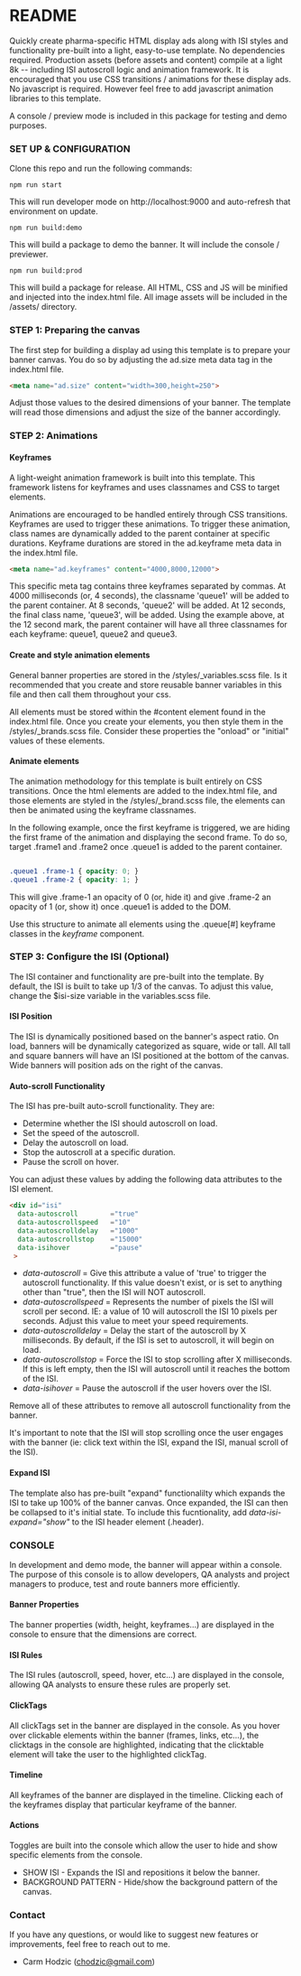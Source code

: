 # README #

Quickly create pharma-specific HTML display ads along with ISI styles and functionality pre-built into a light, easy-to-use template. No dependencies required. Production assets (before assets and content) compile at a light 8k -- including ISI autoscroll logic and animation framework. It is encouraged that you use CSS transitions / animations for these display ads. No javascript is required. However feel free to add javascript animation libraries to this template.

A console / preview mode is included in this package for testing and demo purposes.


### SET UP & CONFIGURATION ###

Clone this repo and run the following commands:

```
npm run start
```
This will run developer mode on http://localhost:9000 and auto-refresh that environment on update.

```
npm run build:demo
```
This will build a package to demo the banner. It will include the console / previewer.

```
npm run build:prod
```
This will build a package for release. All HTML, CSS and JS will be minified and injected into the index.html file. All image assets will be included in the /assets/ directory.


### STEP 1: Preparing the canvas ###

The first step for building a display ad using this template is to prepare your banner canvas. You do so by adjusting the ad.size meta data tag in the index.html file.

```html
<meta name="ad.size" content="width=300,height=250">
```

Adjust those values to the desired dimensions of your banner. The template will read those dimensions and adjust the size of the banner accordingly. 


### STEP 2: Animations ###


#### Keyframes ####

A light-weight animation framework is built into this template. This framework listens for keyframes and uses classnames and CSS to target elements.

Animations are encouraged to be handled entirely through CSS transitions. Keyframes are used to trigger these animations. To trigger these animation, class names are dynamically added to the parent container at specific durations. Keyframe durations are stored in the ad.keyframe meta data in the index.html file.

```html
<meta name="ad.keyframes" content="4000,8000,12000">
```

This specific meta tag contains three keyframes separated by commas. At 4000 milliseconds (or, 4 seconds), the classname 'queue1' will be added to the parent container. At 8 seconds, 'queue2' will be added. At 12 seconds, the final class name, 'queue3', will be added. Using the example above, at the 12 second mark, the parent container will have all three classnames for each keyframe: queue1, queue2 and queue3.


#### Create and style animation elements ####

General banner properties are stored in the /styles/\_variables.scss file. Is it recommended that you create and store reusable banner variables in this file and then call them throughout your css.

All elements must be stored within the #content element found in the index.html file. Once you create your elements, you then style them in the /styles/\_brands.scss file. Consider these properties the "onload" or "initial" values of these elements.



#### Animate elements ####

The animation methodology for this template is built entirely on CSS transitions. Once the html elements are added to the index.html file, and those elements are styled in the /styles/\_brand.scss file, the elements can then be animated using the keyframe classnames.

In the following example, once the first keyframe is triggered, we are hiding the first frame of the animation and displaying the second frame. To do so, target .frame1 and .frame2 once .queue1 is added to the parent container.

```css

.queue1 .frame-1 { opacity: 0; }
.queue1 .frame-2 { opacity: 1; }

```

This will give .frame-1 an opacity of 0 (or, hide it) and give .frame-2 an opacity of 1 (or, show it) once .queue1 is added to the DOM.

Use this structure to animate all elements using the .queue[#] keyframe classes in the *keyframe* component.



### STEP 3: Configure the ISI (Optional) ###

The ISI container and functionality are pre-built into the template. By default, the ISI is built to take up 1/3 of the canvas. To adjust this value, change the $isi-size variable in the variables.scss file.

#### ISI Position ####

The ISI is dynamically positioned based on the banner's aspect ratio. On load, banners will be dynamically categorized as square, wide or tall. All tall and square banners will have an ISI positioned at the bottom of the canvas. Wide banners will position ads on the right of the canvas.

#### Auto-scroll Functionality ####

The ISI has pre-built auto-scroll functionality. They are: 

* Determine whether the ISI should autoscroll on load.
* Set the speed of the autoscroll.
* Delay the autoscroll on load.
* Stop the autoscroll at a specific duration.
* Pause the scroll on hover.

You can adjust these values by adding the following data attributes to the ISI element.

```html
<div id="isi" 
  data-autoscroll        ="true" 
  data-autoscrollspeed   ="10" 
  data-autoscrolldelay   ="1000" 
  data-autoscrollstop    ="15000"
  data-isihover          ="pause"
 >
```

* *data-autoscroll* = Give this attribute a value of 'true' to trigger the autoscroll functionality. If this value doesn't exist, or is set to anything other than "true", then the ISI will NOT autoscroll.
* *data-autoscrollspeed* = Represents the number of pixels the ISI will scroll per second. IE: a value of 10 will autoscroll the ISI 10 pixels per seconds. Adjust this value to meet your speed requirements.
* *data-autoscrolldelay* = Delay the start of the autoscroll by X milliseconds. By default, if the ISI is set to autoscroll, it will begin on load.
* *data-autoscrollstop* = Force the ISI to stop scrolling after X milliseconds. If this is left empty, then the ISI will autoscroll until it reaches the bottom of the ISI.
* *data-isihover* = Pause the autoscroll if the user hovers over the ISI.

Remove all of these attributes to remove all autoscroll functionality from the banner.

It's important to note that the ISI will stop scrolling once the user engages with the banner (ie: click text within the ISI, expand the ISI, manual scroll of the ISI).

#### Expand ISI ####

The template also has pre-built "expand" functionalilty which expands the ISI to take up 100% of the banner canvas. Once expanded, the ISI can then be collapsed to it's initial state. To include this fucntionality, add *data-isi-expand="show"* to the ISI header element (.header).



### CONSOLE ###

In development and demo mode, the banner will appear within a console. The purpose of this console is to allow developers, QA analysts and project managers to produce, test and route banners more efficiently.

#### Banner Properties ###

The banner properties (width, height, keyframes...) are displayed in the console to ensure that the dimensions are correct.

#### ISI Rules ###

The ISI rules (autoscroll, speed, hover, etc...) are displayed in the console, allowing QA analysts to ensure these rules are properly set.

#### ClickTags ###

All clickTags set in the banner are displayed in the console. As you hover over clickable elements within the banner (frames, links, etc...), the clicktags in the console are highlighted, indicating that the clicktable element will take the user to the highlighted clickTag.

#### Timeline ###

All keyframes of the banner are displayed in the timeline. Clicking each of the keyframes display that particular keyframe of the banner. 

#### Actions ###

Toggles are built into the console which allow the user to hide and show specific elements from the console.

* SHOW ISI - Expands the ISI and repositions it below the banner.
* BACKGROUND PATTERN - Hide/show the background pattern of the canvas.



### Contact ###

If you have any questions, or would like to suggest new features or improvements, feel free to reach out to me.

* Carm Hodzic (chodzic@gmail.com)
